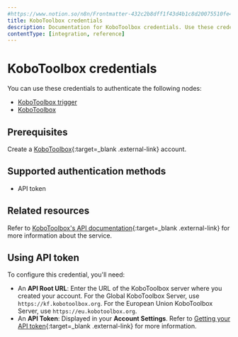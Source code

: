 ```yaml
---
#https://www.notion.so/n8n/Frontmatter-432c2b8dff1f43d4b1c8d20075510fe4
title: KoboToolbox credentials
description: Documentation for KoboToolbox credentials. Use these credentials to authenticate KoboToolbox in n8n, a workflow automation platform.
contentType: [integration, reference]
---
```


# KoboToolbox credentials

You can use these credentials to authenticate the following nodes:

* [KoboToolbox trigger](/integrations/builtin/trigger-nodes/n8n-nodes-base.kobotoolboxtrigger.md)
* [KoboToolbox](/integrations/builtin/app-nodes/n8n-nodes-base.kobotoolbox.md)

## Prerequisites

Create a [KoboToolbox](https://www.kobotoolbox.org/){:target=_blank .external-link} account.

## Supported authentication methods

- API token

## Related resources

Refer to [KoboToolbox's API documentation](https://support.kobotoolbox.org/api.html){:target=_blank .external-link} for more information about the service.

## Using API token

To configure this credential, you'll need:

- An **API Root URL**: Enter the URL of the KoboToolbox server where you created your account. For the Global KoboToolbox Server, use `https://kf.kobotoolbox.org`. For the European Union KoboToolbox Server, use `https://eu.kobotoolbox.org`.
- An **API Token**: Displayed in your **Account Settings**. Refer to [Getting your API token](https://support.kobotoolbox.org/api.html#getting-your-api-token){:target=_blank .external-link} for more information.
